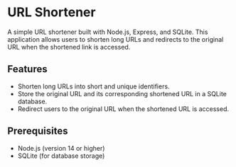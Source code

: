 # URL Shortener

A simple URL shortener built with Node.js, Express, and SQLite. This application allows users to shorten long URLs and redirects to the original URL when the shortened link is accessed.

## Features

- Shorten long URLs into short and unique identifiers.
- Store the original URL and its corresponding shortened URL in a SQLite database.
- Redirect users to the original URL when the shortened URL is accessed.

## Prerequisites

- Node.js (version 14 or higher)
- SQLite (for database storage)
